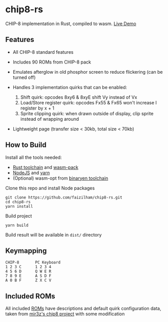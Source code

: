 chip8-rs
========
CHIP-8 implementation in Rust, compiled to wasm. [Live Demo](https://faizilham.github.io/lab/chip8/)

Features
--------
- All CHIP-8 standard features
- Includes 90 ROMs from CHIP-8 pack
- Emulates afterglow in old phosphor screen to reduce flickering (can be turned off)
- Handles 3 implementation quirks that can be enabled:

    1. Shift quirk: opcodes 8xy6 & 8xyE shift Vy instead of Vx
    2. Load/Store register quirk: opcodes Fx55 & Fx65 won't increase I register by x + 1
    3. Sprite clipping quirk: when drawn outside of display, clip sprite instead of wrapping around

- Lightweight page (transfer size < 30kb, total size < 70kb)

How to Build
------------
Install all the tools needed:
- [Rust toolchain](https://rustup.rs) and [wasm-pack](https://github.com/rustwasm/wasm-pack)
- [NodeJS](https://nodejs.org/en/download/) and [yarn](https://yarnpkg.com/lang/en/)
- (Optional) wasm-opt from [binaryen toolchain](https://github.com/WebAssembly/binaryen)


Clone this repo and install Node packages
```
git clone https://github.com/faizilham/chip8-rs.git
cd chip8-rs
yarn install
```

Build project
```
yarn build
```

Build result will be available in `dist/` directory

Keymapping
----------
```
CHIP-8       PC Keyboard
1 2 3 C      1 2 3 4
4 5 6 D      Q W E R
7 8 9 E      A S D F
A 0 B F      Z X C V
```
Included ROMs
------------
All included [ROMs](roms/) have descriptions and default quirk configuration data, taken from
[mir3z's chip8 project](https://github.com/mir3z/chip8-emu) with some modification
